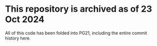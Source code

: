 # This repository is archived as of 23 Oct 2024
All of this code has been folded into PG21, including the entire commit history here.
